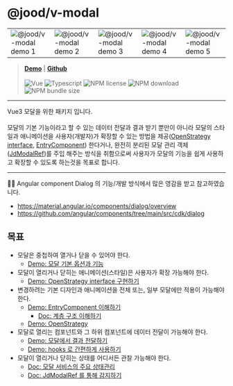 # @jood/v-modal

<table style="table-layout: fixed; overflow-wrap: break-word;">
  <tbody>
    <tr>
      <td>
        <img src="https://user-images.githubusercontent.com/2731262/90951042-02b50f80-e492-11ea-9290-d0b3ac1ce10e.gif" alt="@jood/v-modal demo 1" style="max-width: 100%;" />
      </td>
      <td>
        <img src="https://user-images.githubusercontent.com/2731262/90951211-bec30a00-e493-11ea-88c2-31f3222abad0.gif" alt="@jood/v-modal demo 2" style="max-width: 100%;" />
      </td>
      <td>
        <img src="https://user-images.githubusercontent.com/2731262/90951214-c2569100-e493-11ea-8503-ea700f5c48fb.gif" alt="@jood/v-modal demo 3" style="max-width: 100%;" />
      </td>
      <td>
        <img src="https://github.com/user-attachments/assets/17b52180-fe54-465c-b319-9741f1bfd58e" alt="@jood/v-modal demo 4" style="max-width: 100%;" />
      </td>
      <td>
        <img src="https://github.com/user-attachments/assets/62c3c441-0f31-4495-889c-a9f4eadd5aba" alt="@jood/v-modal demo 5" style="max-width: 100%;" />
      </td>
    </tr>
  </tbody>
</table>

> **[Demo](https://molgga.github.io/jood-v-modal)** |
> **[Github](https://github.com/molgga/jood-v-modal)** 
> \
> \
> ![Vue](https://img.shields.io/static/v1.svg?label=&style=flat-square&logoColor=white&color=4fc08d&logo=vue.js&message=Vue) ![Typescript](https://img.shields.io/static/v1.svg?label=&style=flat-square&logoColor=white&color=3178c6&logo=typescript&message=Typescript) ![NPM license](https://img.shields.io/npm/l/@jood/v-modal)  ![NPM download](https://img.shields.io/npm/dt/@jood/v-modal)  ![NPM bundle size](https://img.shields.io/bundlephobia/min/@jood/v-modal)

*** 

Vue3 모달을 위한 패키지 입니다. \
 \
모달의 기본 기능이라고 할 수 있는 데이터 전달과 결과 받기 뿐만이 아니라
모달의 스타일과 애니메이션을 사용자(개발자)가 확장할 수 있는 방법을 제공([OpenStrategy interface](https://molgga.github.io/jood-v-modal/v2/example/example-open-startegy.html#defaultopenstrategy), [EntryComponent](https://molgga.github.io/jood-v-modal/v2/example/example-entry-component.html)) 한다거나, 완전히 분리된 모달 관리 객체([JdModalRef](https://molgga.github.io/jood-v-modal/v2/guide/usage.html#jdmodalref))를 주입 해주는 방식을 취함으로써 사용자가 모달의 기능을 쉽게 사용하고 확장할 수 있도록 하는것을 목표로 합니다.

***

🙇‍♂️ Angular component Dialog 의 기능/개발 방식에서 많은 영감을 받고 참고하였습니다.

  - https://material.angular.io/components/dialog/overview
  - https://github.com/angular/components/tree/main/src/cdk/dialog


## 목표

- 모달은 중첩하여 열거나 닫을 수 있어야 한다. 
  - [Demo: 모달 기본 옵션과 기능](https://molgga.github.io/jood-v-modal/v2/example/example-open.html)
- 모달이 열리거나 닫히는 애니메이션(스타일)은 사용자가 확장 가능해야 한다. 
  - [Demo: OpenStrategy interface 구현하기](https://molgga.github.io/jood-v-modal/v2/example/example-open-startegy.html)
- 변경하려는 기본 디자인과 애니메이션을 전체 또는, 일부 모달에만 적용이 가능해야 한다. 
  - [Demo: EntryComponent 이해하기](https://molgga.github.io/jood-v-modal/v2/example/example-entry-component.html)
    - [Doc: 계층 구조 이해하기](https://molgga.github.io/jood-v-modal/v2/guide/usage.html#%E1%84%80%E1%85%A8%E1%84%8E%E1%85%B3%E1%86%BC-%E1%84%80%E1%85%AE%E1%84%8C%E1%85%A9)
  - [Demo: OpenStrategy](https://molgga.github.io/jood-v-modal/v2/example/example-open-startegy.html)
- 모달로 열리는 컴포넌트와 그 하위 컴포넌트에 데이터 전달이 가능해야 한다.
  - [Demo: 모달에서 결과 전달하기](https://molgga.github.io/jood-v-modal/v2/example/example-close.html)
  - [Demo: hooks 로 간편하게 사용하기](https://molgga.github.io/jood-v-modal/v2/example/example-use-intercept-close.html)
- 모달이 열리거나 닫히는 상태를 어디서든 관찰 가능해야 한다.
  - [Doc: 모달 서비스의 주요 상태관리](https://molgga.github.io/jood-v-modal/v2/api/jd-modal-service.html#observemodalstate)
  - [Doc: JdModalRef 를 통해 감지하기](https://molgga.github.io/jood-v-modal/v2/api/jd-modal-ref.html#observeclosed)


